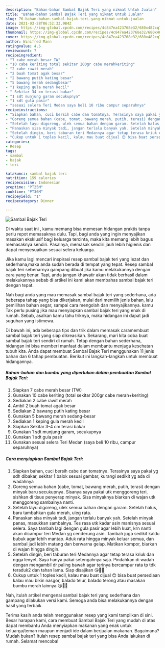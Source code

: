 ```yaml
---
description: "Bahan-bahan Sambal Bajak Teri yang nikmat Untuk Jualan"
title: "Bahan-bahan Sambal Bajak Teri yang nikmat Untuk Jualan"
slug: 76-bahan-bahan-sambal-bajak-teri-yang-nikmat-untuk-jualan
date: 2021-03-28T06:52:33.984Z
image: https://img-global.cpcdn.com/recipes/4c847ea423768e32/680x482cq70/sambal-bajak-teri-foto-resep-utama.jpg
thumbnail: https://img-global.cpcdn.com/recipes/4c847ea423768e32/680x482cq70/sambal-bajak-teri-foto-resep-utama.jpg
cover: https://img-global.cpcdn.com/recipes/4c847ea423768e32/680x482cq70/sambal-bajak-teri-foto-resep-utama.jpg
author: Winifred Mann
ratingvalue: 4.5
reviewcount: 7
recipeingredient:
- "7 cabe merah besar TW"
- "10 cabe keriting total sekitar 200gr cabe merahkeriting"
- "2 cabe rawit merah"
- "2 buah tomat agak besar"
- "2 bawang putih kating besar"
- "5 bawang merah sedangbesar"
- "1 keping gula merah kecil"
- " Sekitar 34 cm terasi bakar"
- "1 sdt munjung garam secukupnya"
- "1 sdt gula pasir"
- "sesuai selera Teri Medan saya beli 10 ribu campur separuhnya"
recipeinstructions:
- "Siapkan bahan, cuci bersih cabe dan tomatnya. Terasinya saya pakai yg sdh dibakar, sekitar 1 balok sesuai gambar, kurangi sedikit yg ada di wadahnya"
- "Goreng semua bahan (cabe, tomat, bawang merah, putih, terasi) dengan minyak baru secukupnya. Sisanya saya pakai utk menggoreng teri, sishkan di tisue penyerap minyak. Sisa minyaknya biarkan di wajan utk menggoreng sambalnya nanti."
- "Setelah layu digoreng, ulek semua bahan dengan garam. Setelah halus, baru tambahkan gula merah, uleg rata."
- "Panaskan sisa minyak tadi, jangan terlalu banyak yah. Setelah minyak panas, masukkan sambalnya. Tes rasa utk kadar asin manisnya sesuai selera. Saya tambah lagi dengan gula pasir agar lebih kuat, krn nanti akan dicampur teri Medan yg cenderung asin. Tambah juga sedikit kaldu bubuk agar lebih mantap. Aduk rata hingga minyak keluar semua, dan sambal jadi lebih matang dan berwarna gelap. Matikan kompor, biarkan di wajan hingga dingin."
- "Setelah dingin, beri taburan teri Medannya agar tetap terasa kriuk dan ngga lenyet. Saya hanya pakai setengahnya saja. Pindahkan di wadah dengan mengambil dr paling bawah agar terinya bercampur rata tp tdk teraduk2 dan tahan lama. Siap disajikan 😘👌🏻"
- "Cukup untuk 1 toples kecil, kalau mau buat dijual 😊 bisa buat persediaan kalau mau bikin nasgor, balado telur, balado terong atau masakan bumbu merah lainnya 😘👌🏻"
categories:
- Resep
tags:
- sambal
- bajak
- teri

katakunci: sambal bajak teri 
nutrition: 159 calories
recipecuisine: Indonesian
preptime: "PT25M"
cooktime: "PT36M"
recipeyield: "1"
recipecategory: Dinner

---
```



![Sambal Bajak Teri](https://img-global.cpcdn.com/recipes/4c847ea423768e32/680x482cq70/sambal-bajak-teri-foto-resep-utama.jpg)

Di waktu  saat ini , kamu memang bisa memesan hidangan praktis tanpa perlu repot memasaknya dulu. Tapi, bagi anda yang ingin menyajikan masakan eksklusif bagi keluarga tercinta, maka kita memang lebih bagus memasaknya sendiri. Pasalnya, memasak sendiri jauh lebih higienis dan dapat menyesuaikan sesuai selera keluarga.

Jika kamu lagi mencari inspirasi resep sambal bajak teri yang lezat dan sederhana,maka anda sudah berada di tempat yang tepat. Resep sambal bajak teri  sebenarnya gampang dibuat jika kamu melakukannya dengan cara yang benar. Tapi, anda jangan khawatir akan tidak berhasil dalam melakukannya 
sebab di artikel ini kami akan membahas sambal bajak teri dengan tepat.  



Nah bagi anda yang mau memasak sambal bajak teri yang sederhana, ada beberapa tahap yang bisa dikerjakan, mulai dari memilih jenis bahan, lalu pemilihan bahan segar, sampai cara mengolah dan menyajikannya. kamu Tak perlu pusing jika mau menyiapkan sambal bajak teri yang enak di rumah. Sebab, asalkan kamu  tahu triknya, maka hidangan ini dapat jadi suguhan yang istimewa.

Di bawah ini, ada beberapa tips dan trik dalam memasak caramembuat sambal bajak teri yang siap dikreasikan. Sekarang, mari kita coba buat sambal bajak teri sendiri di rumah. Tetap dengan bahan sederhana, hidangan ini bisa memberi manfaat dalam membantu menjaga kesehatan tubuh kita. Anda dapat membuat Sambal Bajak Teri menggunakan 11 jenis bahan dan 6 tahap pembuatan. Berikut ini langkah-langkah untuk membuat hidangannya.

<!--inarticleads1-->

##### Bahan-bahan dan bumbu yang diperlukan dalam pembuatan Sambal Bajak Teri:

1. Siapkan 7 cabe merah besar (TW)
1. Gunakan 10 cabe keriting (total sekitar 200gr cabe merah+keriting)
1. Sediakan 2 cabe rawit merah
1. Ambil 2 buah tomat agak besar
1. Sediakan 2 bawang putih kating besar
1. Gunakan 5 bawang merah sedang-besar
1. Sediakan 1 keping gula merah kecil
1. Siapkan  Sekitar 3-4 cm terasi bakar
1. Gunakan 1 sdt munjung garam, secukupnya
1. Gunakan 1 sdt gula pasir
1. Gunakan sesuai selera Teri Medan (saya beli 10 ribu, campur separuhnya)




<!--inarticleads2-->

##### Cara menyiapkan Sambal Bajak Teri:

1. Siapkan bahan, cuci bersih cabe dan tomatnya. Terasinya saya pakai yg sdh dibakar, sekitar 1 balok sesuai gambar, kurangi sedikit yg ada di wadahnya
1. Goreng semua bahan (cabe, tomat, bawang merah, putih, terasi) dengan minyak baru secukupnya. Sisanya saya pakai utk menggoreng teri, sishkan di tisue penyerap minyak. Sisa minyaknya biarkan di wajan utk menggoreng sambalnya nanti.
1. Setelah layu digoreng, ulek semua bahan dengan garam. Setelah halus, baru tambahkan gula merah, uleg rata.
1. Panaskan sisa minyak tadi, jangan terlalu banyak yah. Setelah minyak panas, masukkan sambalnya. Tes rasa utk kadar asin manisnya sesuai selera. Saya tambah lagi dengan gula pasir agar lebih kuat, krn nanti akan dicampur teri Medan yg cenderung asin. Tambah juga sedikit kaldu bubuk agar lebih mantap. Aduk rata hingga minyak keluar semua, dan sambal jadi lebih matang dan berwarna gelap. Matikan kompor, biarkan di wajan hingga dingin.
1. Setelah dingin, beri taburan teri Medannya agar tetap terasa kriuk dan ngga lenyet. Saya hanya pakai setengahnya saja. Pindahkan di wadah dengan mengambil dr paling bawah agar terinya bercampur rata tp tdk teraduk2 dan tahan lama. Siap disajikan 😘👌🏻
1. Cukup untuk 1 toples kecil, kalau mau buat dijual 😊 bisa buat persediaan kalau mau bikin nasgor, balado telur, balado terong atau masakan bumbu merah lainnya 😘👌🏻




Nah, itulah artikel mengenai  sambal bajak teri  yang sederhana dan gampang dilakukan versi kami. Semoga anda bisa melakukannya dengan hasil yang terbaik. 

Terima kasih anda telah menggunakan resep yang kami tampilkan di sini. Besar harapan kami, cara membuat  Sambal Bajak Teri yang mudah di atas dapat membantu Anda menyiapkan makanan yang enak untuk keluarga/teman maupun menjadi ide dalam berjualan makanan. Bagaimana? Mudah bukan? Itulah resep sambal bajak teri yang bisa Anda lakukan di rumah. Selamat mencoba!

